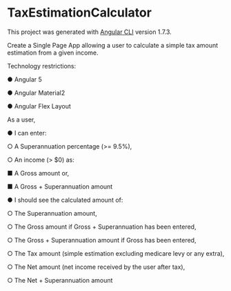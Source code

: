 # TaxEstimationCalculator

This project was generated with [Angular CLI](https://github.com/angular/angular-cli) version 1.7.3.

Create a Single Page App allowing a user to calculate a simple tax amount estimation from a
given income.

Technology restrictions:

● Angular 5

● Angular Material2

● Angular Flex Layout



As a user,

● I can enter:

○ A Superannuation​ percentage (>= 9.5%),

○ An income (> $0) as:

■ A Gross​ amount or,

■ A Gross + Superannuation​ amount


● I should see the calculated amount of:

○ The Superannuation​ amount,

○ The Gross​ amount if Gross + Superannuation​ has been entered,

○ The Gross + Superannuation​ amount if Gross ​has been entered,

○ The Tax​ amount (simple estimation excluding medicare levy or any extra),

○ The Net​ amount (net income received by the user after tax),

○ The Net + Superannuation​ amount
